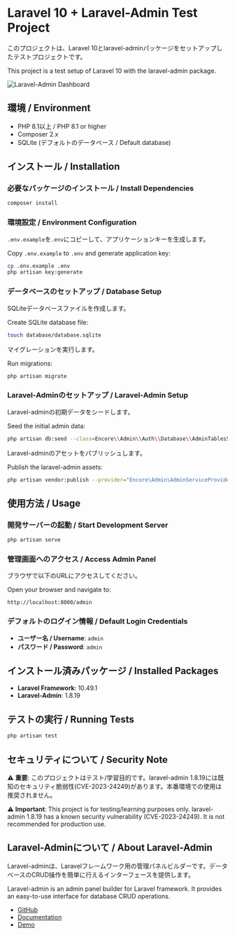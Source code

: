 # Laravel 10 + Laravel-Admin Test Project

このプロジェクトは、Laravel 10とlaravel-adminパッケージをセットアップしたテストプロジェクトです。

This project is a test setup of Laravel 10 with the laravel-admin package.

![Laravel-Admin Dashboard](https://github.com/user-attachments/assets/2b9b4a31-19c3-4559-bbc1-af8a1f1c0a49)

## 環境 / Environment

- PHP 8.1以上 / PHP 8.1 or higher
- Composer 2.x
- SQLite (デフォルトのデータベース / Default database)

## インストール / Installation

### 必要なパッケージのインストール / Install Dependencies

```bash
composer install
```

### 環境設定 / Environment Configuration

`.env.example`を`.env`にコピーして、アプリケーションキーを生成します。

Copy `.env.example` to `.env` and generate application key:

```bash
cp .env.example .env
php artisan key:generate
```

### データベースのセットアップ / Database Setup

SQLiteデータベースファイルを作成します。

Create SQLite database file:

```bash
touch database/database.sqlite
```

マイグレーションを実行します。

Run migrations:

```bash
php artisan migrate
```

### Laravel-Adminのセットアップ / Laravel-Admin Setup

Laravel-adminの初期データをシードします。

Seed the initial admin data:

```bash
php artisan db:seed --class=Encore\\Admin\\Auth\\Database\\AdminTablesSeeder
```

Laravel-adminのアセットをパブリッシュします。

Publish the laravel-admin assets:

```bash
php artisan vendor:publish --provider="Encore\Admin\AdminServiceProvider"
```

## 使用方法 / Usage

### 開発サーバーの起動 / Start Development Server

```bash
php artisan serve
```

### 管理画面へのアクセス / Access Admin Panel

ブラウザで以下のURLにアクセスしてください。

Open your browser and navigate to:

```
http://localhost:8000/admin
```

### デフォルトのログイン情報 / Default Login Credentials

- **ユーザー名 / Username**: `admin`
- **パスワード / Password**: `admin`

## インストール済みパッケージ / Installed Packages

- **Laravel Framework**: 10.49.1
- **Laravel-Admin**: 1.8.19

## テストの実行 / Running Tests

```bash
php artisan test
```

## セキュリティについて / Security Note

⚠️ **重要**: このプロジェクトはテスト/学習目的です。laravel-admin 1.8.19には既知のセキュリティ脆弱性(CVE-2023-24249)があります。本番環境での使用は推奨されません。

⚠️ **Important**: This project is for testing/learning purposes only. laravel-admin 1.8.19 has a known security vulnerability (CVE-2023-24249). It is not recommended for production use.

## Laravel-Adminについて / About Laravel-Admin

Laravel-adminは、Laravelフレームワーク用の管理パネルビルダーです。データベースのCRUD操作を簡単に行えるインターフェースを提供します。

Laravel-admin is an admin panel builder for Laravel framework. It provides an easy-to-use interface for database CRUD operations.

- [GitHub](https://github.com/z-song/laravel-admin)
- [Documentation](http://laravel-admin.org/docs)
- [Demo](http://laravel-admin.org/demo)
